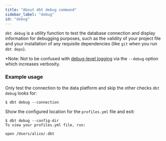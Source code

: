 ```yaml
---
title: "About dbt debug command"
sidebar_label: "debug"
id: "debug"
---
```



`dbt debug` is a utility function to test the database connection and display information for debugging purposes, such as the validity of your project file and your installation of any requisite dependencies (like `git` when you run `dbt deps`).

*Note: Not to be confused with [debug-level logging](/reference/global-configs/about-global-configs#debug-level-logging) via the `--debug` option which increases verbosity.

### Example usage

<VersionBlock firstVersion="1.6">

Only test the connection to the data platform and skip the other checks `dbt debug` looks for:

```shell
$ dbt debug --connection
```

</VersionBlock>

Show the configured location for the `profiles.yml` file and exit:

```text
$ dbt debug --config-dir
To view your profiles.yml file, run:

open /Users/alice/.dbt
```
